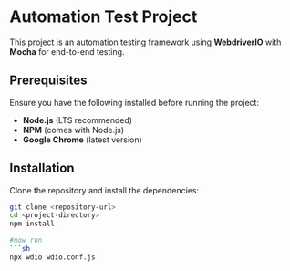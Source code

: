 # Automation Test Project

This project is an automation testing framework using **WebdriverIO** with **Mocha** for end-to-end testing.

## Prerequisites

Ensure you have the following installed before running the project:

- **Node.js** (LTS recommended)  
- **NPM** (comes with Node.js)  
- **Google Chrome** (latest version)  

## Installation

Clone the repository and install the dependencies:

```sh
git clone <repository-url>
cd <project-directory>
npm install

#now run
```sh
npx wdio wdio.conf.js
